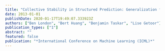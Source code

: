 ```yaml
---
title: "Collective Stability in Structured Prediction: Generalization from One Example"
date: 2013-01-01
publishDate: 2020-01-17T19:49:07.333923Z
authors: ["Ben London", "Bert Huang", "Benjamin Taskar", "Lise Getoor"]
publication_types: ["1"]
abstract: ""
featured: false
publication: "*International Conference on Machine Learning (ICML)*"
---
```


